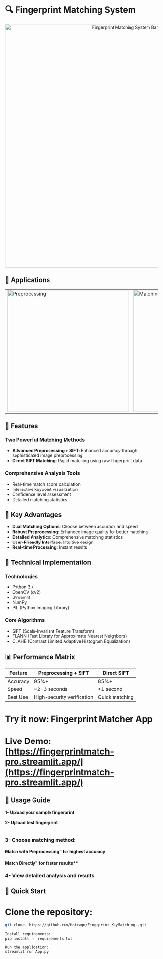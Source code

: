 # 🔍 Fingerprint Matching System

<div align="center">
  <img src="https://easy-peasy.ai/cdn-cgi/image/quality=80,format=auto,width=700/https://fdczvxmwwjwpwbeeqcth.supabase.co/storage/v1/object/public/images/de16ba23-7b79-419e-b246-80ce1913d1e1/19ce1f54-a18a-4f54-bf0d-934b0599bda6.png" width="800" alt="Fingerprint Matching System Banner"/>
</div>

## 📱 Applications

<div align="center">
  <table>
    <tr>
      <td><img src="https://www.fingertec.com/companyprofile/development/images/bio-02-04.jpg" width="400" alt="Preprocessing"/></td>
      <td><img src= "https://www.fingertec.com/companyprofile/development/images/bio-02-02.jpg" width="400" alt="Matching"/></td>
    </tr>
  </table>
  
</div>

## 🎯 Features

### Two Powerful Matching Methods
- **Advanced Preprocessing + SIFT**: Enhanced accuracy through sophisticated image preprocessing
- **Direct SIFT Matching**: Rapid matching using raw fingerprint data

### Comprehensive Analysis Tools
- Real-time match score calculation
- Interactive keypoint visualization
- Confidence level assessment
- Detailed matching statistics

## 💫 Key Advantages

- **Dual Matching Options**: Choose between accuracy and speed
- **Robust Preprocessing**: Enhanced image quality for better matching
- **Detailed Analytics**: Comprehensive matching statistics
- **User-Friendly Interface**: Intuitive design
- **Real-time Processing**: Instant results

## 🔧 Technical Implementation

### Technologies
- Python 3.x
- OpenCV (cv2)
- Streamlit
- NumPy
- PIL (Python Imaging Library)

### Core Algorithms
- SIFT (Scale-Invariant Feature Transform)
- FLANN (Fast Library for Approximate Nearest Neighbors)
- CLAHE (Contrast Limited Adaptive Histogram Equalization)

## 📊 Performance Matrix

| Feature | Preprocessing + SIFT | Direct SIFT |
|---------|---------------------|-------------|
| Accuracy | 95%+ | 85%+ |
| Speed | ~2-3 seconds | <1 second |
| Best Use | High-security verification | Quick matching |

# Try it now: Fingerprint Matcher App
# Live Demo: [https://fingerprintmatch-pro.streamlit.app/](https://fingerprintmatch-pro.streamlit.app/)</br>
## 📝 Usage Guide
**1- Upload your sample fingerprint**<br></br>
**2- Upload test fingerprint**<br></br>
<h3>3- Choose matching method:</h3>
<h4>Match with Preprocessing" for highest accuracy</h4>
<h4>Match Directly" for faster results**</h4>
<h3>4- View detailed analysis and results</h3>

## 🚀 Quick Start

# Clone the repository:
```bash
git clone- https://github.com/Hotragn/Fingeprint_KeyMatching-.git

Install requirements:
pip install -r requirements.txt

Run the application:
streamlit run App.py
